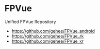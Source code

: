 # FPVue
Unified FPVue Repository

- https://github.com/gehee/FPVue_android
- https://github.com/gehee/FPVue_rk
- https://github.com/gehee/FPVue_xr
